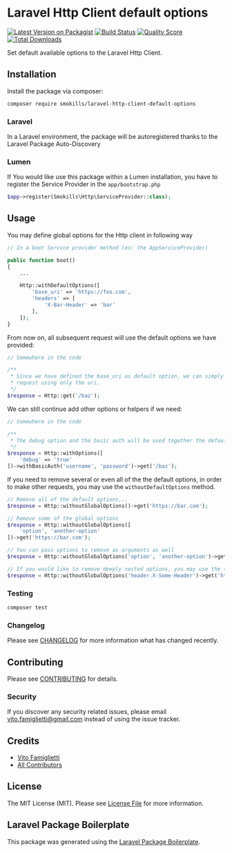 # Laravel Http Client default options

[![Latest Version on Packagist](https://img.shields.io/packagist/v/smokills/laravel-http-client-default-options.svg?style=flat-square)](https://packagist.org/packages/smokills/laravel-http-client-default-options)
[![Build Status](https://img.shields.io/travis/smokills/laravel-http-client-default-options/master.svg?style=flat-square)](https://travis-ci.org/smokills/laravel-http-client-default-options)
[![Quality Score](https://img.shields.io/scrutinizer/g/smokills/laravel-http-client-default-options.svg?style=flat-square)](https://scrutinizer-ci.com/g/smokills/laravel-http-client-default-options)
[![Total Downloads](https://img.shields.io/packagist/dt/smokills/laravel-http-client-default-options.svg?style=flat-square)](https://packagist.org/packages/smokills/laravel-http-client-default-options)

Set default available options to the Laravel Http Client.

## Installation

Install the package via composer:

```bash
composer require smokills/laravel-http-client-default-options
```

### Laravel
In a Laravel environment, the package will be autoregistered thanks to the Laravel Package Auto-Discovery

### Lumen
If You would like use this package within a Lumen installation, you have to register the Service Provider in the `app/bootstrap.php`

```php
$app->register(Smokills\Http\ServiceProvider::class);
```

## Usage
You may define global options for the Http client in following way

``` php
// In a boot Service provider method (ex: the AppServiceProvider)

public function boot()
{
    ...

    Http::withDefaultOptions([
        'base_uri' => 'https://foo.com',
        'headers' => [
            'X-Bar-Header' => 'bar'
        ],
    ]);
}
```

From now on, all subsequent request will use the default options we have provided:

```php
// Somewhere in the code

/**
 * Since we have defined the base_uri as default option, we can simply make a
 * request using only the uri.
 */
$response = Http::get('/baz');
```

We can still continue add other options or helpers if we need:

```php
// Somewhere in the code

/**
 * The debug option and the basic auth will be used together the default options defined before.
 */
$response = Http::withOptions([
    'debug' => 'true'
])->withBasicAuth('username', 'password')->get('/baz');
```

If you need to remove several or even all of the the default options, in order to make other requests, you may use the `withoutDefaultOptions` method.

```php
// Remove all of the default options...
$response = Http::withoutGlobalOptions()->get('https://bar.com');

// Remove some of the global options
$response = Http::withoutGlobalOptions([
    'option', 'another-option'
])->get('https://bar.com');

// You can pass options to remove as arguments as well
$response = Http::withoutGlobalOptions('option', 'another-option')->get('https://bar.com');

// If you would like to remove deeply nested options, you may use the the dot notation syntax
$response = Http::withoutGlobalOptions('header.X-Some-Header')->get('https://bar.com');
```

### Testing

``` bash
composer test
```

### Changelog

Please see [CHANGELOG](CHANGELOG.md) for more information what has changed recently.

## Contributing

Please see [CONTRIBUTING](CONTRIBUTING.md) for details.

### Security

If you discover any security related issues, please email vito.famiglietti@gmail.com instead of using the issue tracker.

## Credits

- [Vito Famiglietti](https://github.com/smokills)
- [All Contributors](../../contributors)

## License

The MIT License (MIT). Please see [License File](LICENSE.md) for more information.

## Laravel Package Boilerplate

This package was generated using the [Laravel Package Boilerplate](https://laravelpackageboilerplate.com).
